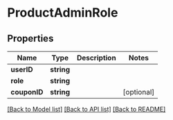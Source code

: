 # ProductAdminRole

## Properties
Name | Type | Description | Notes
------------ | ------------- | ------------- | -------------
**userID** | **string** |  | 
**role** | **string** |  | 
**couponID** | **string** |  | [optional] 

[[Back to Model list]](../README.md#documentation-for-models) [[Back to API list]](../README.md#documentation-for-api-endpoints) [[Back to README]](../README.md)


